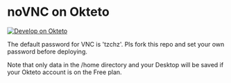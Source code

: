 # noVNC on Okteto
[![Develop on Okteto](https://okteto.com/develop-okteto.svg)](https://cloud.okteto.com/deploy?repository=https://github.com/314257smcag2/VPSMG2)

The default password for VNC is 'tzchz'. Pls fork this repo and set your own password before deploying.

Note that only data in the /home directory and your Desktop will be saved if your Okteto account is on the Free plan.
